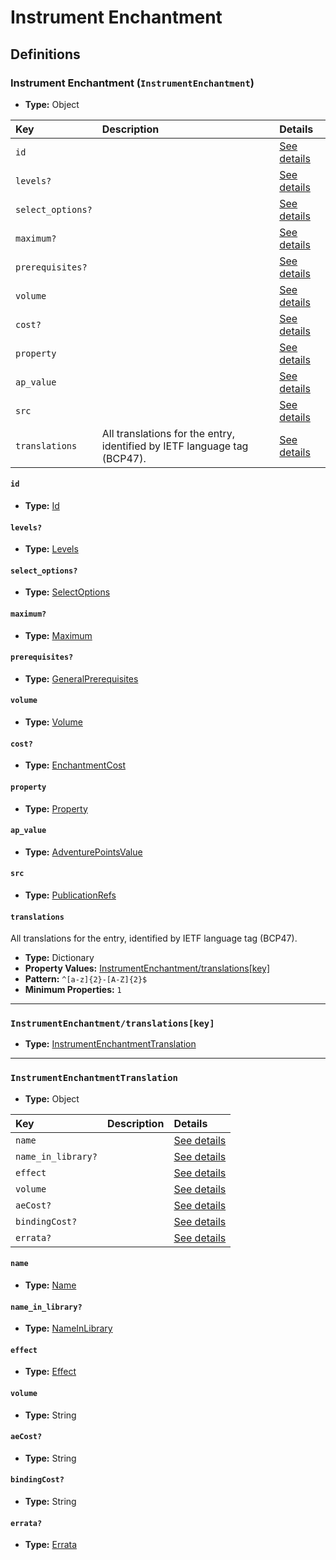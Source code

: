 # Instrument Enchantment

## Definitions

### <a name="InstrumentEnchantment"></a> Instrument Enchantment (`InstrumentEnchantment`)

- **Type:** Object

Key | Description | Details
:-- | :-- | :--
`id` |  | <a href="#InstrumentEnchantment/id">See details</a>
`levels?` |  | <a href="#InstrumentEnchantment/levels">See details</a>
`select_options?` |  | <a href="#InstrumentEnchantment/select_options">See details</a>
`maximum?` |  | <a href="#InstrumentEnchantment/maximum">See details</a>
`prerequisites?` |  | <a href="#InstrumentEnchantment/prerequisites">See details</a>
`volume` |  | <a href="#InstrumentEnchantment/volume">See details</a>
`cost?` |  | <a href="#InstrumentEnchantment/cost">See details</a>
`property` |  | <a href="#InstrumentEnchantment/property">See details</a>
`ap_value` |  | <a href="#InstrumentEnchantment/ap_value">See details</a>
`src` |  | <a href="#InstrumentEnchantment/src">See details</a>
`translations` | All translations for the entry, identified by IETF language tag (BCP47). | <a href="#InstrumentEnchantment/translations">See details</a>

#### <a name="InstrumentEnchantment/id"></a> `id`

- **Type:** <a href="../_Activatable.md#Id">Id</a>

#### <a name="InstrumentEnchantment/levels"></a> `levels?`

- **Type:** <a href="../_Activatable.md#Levels">Levels</a>

#### <a name="InstrumentEnchantment/select_options"></a> `select_options?`

- **Type:** <a href="../_Activatable.md#SelectOptions">SelectOptions</a>

#### <a name="InstrumentEnchantment/maximum"></a> `maximum?`

- **Type:** <a href="../_Activatable.md#Maximum">Maximum</a>

#### <a name="InstrumentEnchantment/prerequisites"></a> `prerequisites?`

- **Type:** <a href="../_Prerequisite.md#GeneralPrerequisites">GeneralPrerequisites</a>

#### <a name="InstrumentEnchantment/volume"></a> `volume`

- **Type:** <a href="../_Activatable.md#Volume">Volume</a>

#### <a name="InstrumentEnchantment/cost"></a> `cost?`

- **Type:** <a href="../_Activatable.md#EnchantmentCost">EnchantmentCost</a>

#### <a name="InstrumentEnchantment/property"></a> `property`

- **Type:** <a href="../_Activatable.md#Property">Property</a>

#### <a name="InstrumentEnchantment/ap_value"></a> `ap_value`

- **Type:** <a href="../_Activatable.md#AdventurePointsValue">AdventurePointsValue</a>

#### <a name="InstrumentEnchantment/src"></a> `src`

- **Type:** <a href="../source/_PublicationRef.md#PublicationRefs">PublicationRefs</a>

#### <a name="InstrumentEnchantment/translations"></a> `translations`

All translations for the entry, identified by IETF language tag (BCP47).

- **Type:** Dictionary
- **Property Values:** <a href="#InstrumentEnchantment/translations[key]">InstrumentEnchantment/translations[key]</a>
- **Pattern:** `^[a-z]{2}-[A-Z]{2}$`
- **Minimum Properties:** `1`

---

### <a name="InstrumentEnchantment/translations[key]"></a> `InstrumentEnchantment/translations[key]`

- **Type:** <a href="#InstrumentEnchantmentTranslation">InstrumentEnchantmentTranslation</a>

---

### <a name="InstrumentEnchantmentTranslation"></a> `InstrumentEnchantmentTranslation`

- **Type:** Object

Key | Description | Details
:-- | :-- | :--
`name` |  | <a href="#InstrumentEnchantmentTranslation/name">See details</a>
`name_in_library?` |  | <a href="#InstrumentEnchantmentTranslation/name_in_library">See details</a>
`effect` |  | <a href="#InstrumentEnchantmentTranslation/effect">See details</a>
`volume` |  | <a href="#InstrumentEnchantmentTranslation/volume">See details</a>
`aeCost?` |  | <a href="#InstrumentEnchantmentTranslation/aeCost">See details</a>
`bindingCost?` |  | <a href="#InstrumentEnchantmentTranslation/bindingCost">See details</a>
`errata?` |  | <a href="#InstrumentEnchantmentTranslation/errata">See details</a>

#### <a name="InstrumentEnchantmentTranslation/name"></a> `name`

- **Type:** <a href="../_Activatable.md#Name">Name</a>

#### <a name="InstrumentEnchantmentTranslation/name_in_library"></a> `name_in_library?`

- **Type:** <a href="../_Activatable.md#NameInLibrary">NameInLibrary</a>

#### <a name="InstrumentEnchantmentTranslation/effect"></a> `effect`

- **Type:** <a href="../_Activatable.md#Effect">Effect</a>

#### <a name="InstrumentEnchantmentTranslation/volume"></a> `volume`

- **Type:** String

#### <a name="InstrumentEnchantmentTranslation/aeCost"></a> `aeCost?`

- **Type:** String

#### <a name="InstrumentEnchantmentTranslation/bindingCost"></a> `bindingCost?`

- **Type:** String

#### <a name="InstrumentEnchantmentTranslation/errata"></a> `errata?`

- **Type:** <a href="../source/_Erratum.md#Errata">Errata</a>
